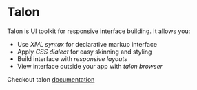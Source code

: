 # Talon
Talon is UI toolkit for responsive interface building. It allows you:

- Use *XML syntax* for declarative markup interface
- Apply *CSS dialect* for easy skinning and styling
- Build interface with *responsive layouts*
- View interface outside your app with *talon browser*

Checkout talon [documentation](./docs/index.md)
